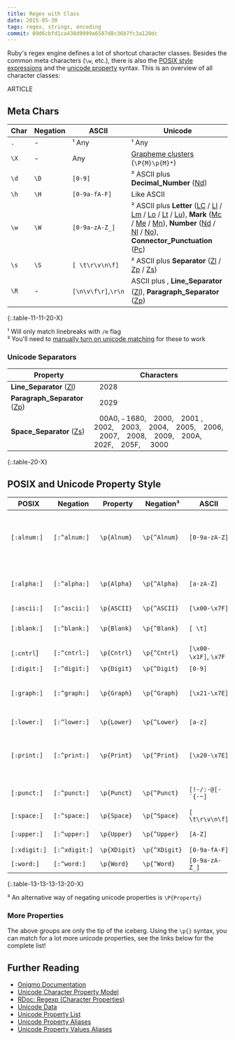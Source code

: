 ```yaml
---
title: Regex with Class
date: 2015-05-30
tags: regex, strings, encoding
commit: 09d6cbfd1ca438d9999a6587d8c36b7fc3a120dc
---
```


Ruby's regex engine defines a lot of shortcut character classes. Besides the common meta characters (`\w`, etc.), there is also the [POSIX style expressions](http://www.regular-expressions.info/posix.html) and the [unicode property](https://en.wikipedia.org/wiki/Unicode_character_property) syntax. This is an overview of all character classes:

ARTICLE

## Meta Chars

Char           | Negation       | ASCII           | Unicode
---------------|----------------|-----------------|---------------------
`.`            | -              | ¹ Any           | ¹ Any
`\X`           | -              | Any             | [Grapheme clusters](http://unicode.org/reports/tr29/#Grapheme_Cluster_Boundaries) (`\P{M}\p{M}*`)
`\d`           | `\D`           | `[0-9]`         | ² ASCII plus **Decimal\_Number** ([Nd](http://www.fileformat.info/info/unicode/category/Nd/list.htm))
`\h`           | `\H`           | `[0-9a-fA-F]`   | Like ASCII
`\w`           | `\W`           | `[0-9a-zA-Z_]`  | ² ASCII plus **Letter** ([LC](http://www.fileformat.info/info/unicode/category/LC/list.htm) / [Ll](http://www.fileformat.info/info/unicode/category/Ll/list.htm) / [Lm](http://www.fileformat.info/info/unicode/category/Lm/list.htm) / [Lo](http://www.fileformat.info/info/unicode/category/Lo/list.htm) / [Lt](http://www.fileformat.info/info/unicode/category/Lt/list.htm) / [Lu](http://www.fileformat.info/info/unicode/category/Lu/list.htm)), **Mark** ([Mc](http://www.fileformat.info/info/unicode/category/Mc/list.htm) / [Me](http://www.fileformat.info/info/unicode/category/Me/list.htm) / [Mn](http://www.fileformat.info/info/unicode/category/Mn/list.htm)), **Number** ([Nd](http://www.fileformat.info/info/unicode/category/Nd/list.htm) / [Nl](http://www.fileformat.info/info/unicode/category/Nl/list.htm) / [No](http://www.fileformat.info/info/unicode/category/No/list.htm)), **Connector\_Punctuation** ([Pc](http://www.fileformat.info/info/unicode/category/Pc/list.htm))
`\s`           | `\S`           | `[ \t\r\v\n\f]` | ² ASCII plus **Separator** ([Zl](http://www.fileformat.info/info/unicode/category/Zl/list.htm) / [Zp](http://www.fileformat.info/info/unicode/category/Zp/list.htm) / [Zs](http://www.fileformat.info/info/unicode/category/Zs/list.htm))
`\R`           | -              | `[\n\v\f\r]`,`\r\n` | ASCII plus ``, **Line_Separator** ([Zl](http://www.fileformat.info/info/unicode/category/Zl/list.htm)), **Paragraph_Separator** ([Zp](http://www.fileformat.info/info/unicode/category/Zp/list.htm))
{:.table-11-11-20-X}

¹ Will only match linebreaks with `/m` flag<br>
² You'll need to [manually turn on unicode matching](http://idiosyncratic-ruby.com/11-regular-extremism.html#turn-on-unicode-matching-for-w-d-s-and-b) for these to work

### Unicode Separators

Property | Characters
---------|-----------
**Line_Separator** ([Zl](http://www.fileformat.info/info/unicode/category/Zl/list.htm))      | ` ` 2028
**Paragraph_Separator** ([Zp](http://www.fileformat.info/info/unicode/category/Zp/list.htm)) | ` ` 2029
**Space_Separator** ([Zs](http://www.fileformat.info/info/unicode/category/Zs/list.htm))       | ` ` 00A0, ` ` 1680, ` ` 2000, ` ` 2001 , ` ` 2002, ` ` 2003, ` ` 2004, ` ` 2005, ` ` 2006, ` ` 2007, ` ` 2008, ` ` 2009, ` ` 200A, ` ` 202F, ` ` 205F, `　` 3000
{:.table-20-X}


## POSIX and  Unicode Property Style

POSIX        | Negation     | Property     | Negation³    | ASCII | Unicode
-------------|--------------|--------------|--------------|-------|--------
`[:alnum:]`  | `[:^alnum:]` | `\p{Alnum}`  | `\p{^Alnum}` | `[0-9a-zA-Z]`  | **Letter** ([LC](http://www.fileformat.info/info/unicode/category/LC/list.htm) / [Ll](http://www.fileformat.info/info/unicode/category/Ll/list.htm) / [Lm](http://www.fileformat.info/info/unicode/category/Lm/list.htm) / [Lo](http://www.fileformat.info/info/unicode/category/Lo/list.htm) / [Lt](http://www.fileformat.info/info/unicode/category/Lt/list.htm) / [Lu](http://www.fileformat.info/info/unicode/category/Lu/list.htm)), **Mark** ([Mc](http://www.fileformat.info/info/unicode/category/Mc/list.htm) / [Me](http://www.fileformat.info/info/unicode/category/Me/list.htm) / [Mn](http://www.fileformat.info/info/unicode/category/Mn/list.htm)), **Decimal\_Number** ([Nd](http://www.fileformat.info/info/unicode/category/Nd/list.htm))
`[:alpha:]`  | `[:^alpha:]` | `\p{Alpha}`  | `\p{^Alpha}` | `[a-zA-Z]`     | **Letter** ([LC](http://www.fileformat.info/info/unicode/category/LC/list.htm) / [Ll](http://www.fileformat.info/info/unicode/category/Ll/list.htm) / [Lm](http://www.fileformat.info/info/unicode/category/Lm/list.htm) / [Lo](http://www.fileformat.info/info/unicode/category/Lo/list.htm) / [Lt](http://www.fileformat.info/info/unicode/category/Lt/list.htm) / [Lu](http://www.fileformat.info/info/unicode/category/Lu/list.htm)), **Mark** ([Mc](http://www.fileformat.info/info/unicode/category/Mc/list.htm) / [Me](http://www.fileformat.info/info/unicode/category/Me/list.htm) / [Mn](http://www.fileformat.info/info/unicode/category/Mn/list.htm))
`[:ascii:]`  | `[:^ascii:]` | `\p{ASCII}`  | `\p{^ASCII}` | `[\x00-\x7F]`  | Like ASCII
`[:blank:]`  | `[:^blank:]` | `\p{Blank}`  | `\p{^Blank}` | `[ \t]`        | `\t`, **Space\_Separator** ([Zs](http://www.fileformat.info/info/unicode/category/Zs/list.htm))
`[:cntrl`]   | `[:^cntrl:]` | `\p{Cntrl}`  | `\p{^Cntrl}` | `[\x00-\x1F]`, `\x7F` | **Other** ([Cc](http://www.fileformat.info/info/unicode/category/Cc/list.htm) / [Cf](http://www.fileformat.info/info/unicode/category/Cf/list.htm) / [Cn](http://www.fileformat.info/info/unicode/category/Cn/list.htm) / [Co](http://www.fileformat.info/info/unicode/category/Co/list.htm) / [Cs](http://www.fileformat.info/info/unicode/category/Cs/list.htm))
`[:digit:]`  | `[:^digit:]` | `\p{Digit}`  | `\p{^Digit}` | `[0-9]`        | See `\d` above
`[:graph:]`  | `[:^graph:]` | `\p{Graph}`  | `\p{^Graph}` | `[\x21-\x7E]`  | *NONE OF:* `\s`, **Control** ([Cc](http://www.fileformat.info/info/unicode/category/Cc/list.htm)), **Unassigned** ([Cn](http://www.fileformat.info/info/unicode/category/Cn/list.htm)), **Surrogate** ([Cs](http://www.fileformat.info/info/unicode/category/Cs/list.htm))
`[:lower:]`  | `[:^lower:]` | `\p{Lower}`  | `\p{^Lower}` | `[a-z]`        | **Lowercase\_Letter** ([Ll](http://www.fileformat.info/info/unicode/category/Ll/list.htm))
`[:print:]`  | `[:^print:]` | `\p{Print}`  | `\p{^Print}` | `[\x20-\x7E]`  | **Space\_Separator** ([Zs](http://www.fileformat.info/info/unicode/category/Zs/list.htm)), *NONE OF:* `\s`, **Control** ([Cc](http://www.fileformat.info/info/unicode/category/Cc/list.htm)), **Unassigned** ([Cn](http://www.fileformat.info/info/unicode/category/Cn/list.htm)), **Surrogate** ([Cs](http://www.fileformat.info/info/unicode/category/Cs/list.htm))
`[:punct:]`  | `[:^punct:]` | `\p{Punct}`  | `\p{^Punct}` | <code>[!-/:-@\[-`{-~]</code> | **Punctuation** ([Pc](http://www.fileformat.info/info/unicode/category/Pc/list.htm) / [Pd](http://www.fileformat.info/info/unicode/category/Pd/list.htm) / [Pe](http://www.fileformat.info/info/unicode/category/Pe/list.htm) / [Pf](http://www.fileformat.info/info/unicode/category/Pf/list.htm) / [Pi](http://www.fileformat.info/info/unicode/category/Pi/list.htm) / [Po](http://www.fileformat.info/info/unicode/category/Po/list.htm) / [Ps](http://www.fileformat.info/info/unicode/category/Ps/list.htm))
`[:space:]`  | `[:^space:]` | `\p{Space}`  | `\p{^Space}` | `[ \t\r\v\n\f]`| See `\s` above
`[:upper:]`  | `[:^upper:]` | `\p{Upper}`  | `\p{^Upper}` | `[A-Z]`        | **Uppercase_Letter** ([Lu](http://www.fileformat.info/info/unicode/category/Lu/list.htm))
`[:xdigit:]` | `[:^xdigit:]`| `\p{XDigit}` | `\p{^XDigit}`| `[0-9a-fA-F]`  | Like ASCII
`[:word:]`   | `[:^word:]`  | `\p{Word}`   | `\p{^Word}`  | `[0-9a-zA-Z_]` | See `\w` above
{:.table-13-13-13-13-20-X}

³ An alternative way of negating unicode properties is `\P{Property}`

### More Properties

The above groups are only the tip of the iceberg. Using the `\p{}` syntax, you can match for a lot more unicode properties, see the links below for the complete list!

## Further Reading

- [Onigmo Documentation](https://github.com/k-takata/Onigmo/blob/master/doc/RE)
- [Unicode Character Property Model](http://unicode.org/reports/tr23/)
- [RDoc: Regexp (Character Properties)](http://ruby-doc.org/core-2.3.0/Regexp.html#class-Regexp-label-Character+Properties)
- [Unicode Data](http://www.unicode.org/Public/UCD/latest/ucd/UnicodeData.txt)
- [Unicode Property List](http://www.unicode.org/Public/UCD/latest/ucd/PropList.txt)
- [Unicode Property Aliases](http://www.unicode.org/Public/UCD/latest/ucd/PropertyAliases.txt)
- [Unicode Property Values Aliases](http://www.unicode.org/Public/UCD/latest/ucd/PropertyValueAliases.txt)
